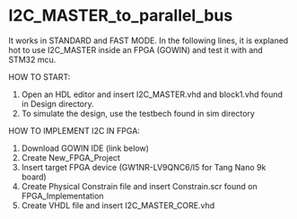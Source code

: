 # I2C_MASTER_to_parallel_bus
It works in STANDARD and FAST MODE.
In the following lines, it is explaned hot to use I2C_MASTER inside an FPGA (GOWIN) and test it with and STM32 mcu.

HOW TO START:

1) Open an HDL editor and insert I2C_MASTER.vhd and block1.vhd found in Design directory.
2) To simulate the design, use the testbech found in sim directory

HOW TO IMPLEMENT I2C IN FPGA:

1) Download GOWIN IDE (link below)
2) Create New_FPGA_Project
3) Insert target FPGA device (GW1NR-LV9QNC6/I5 for Tang Nano 9k board)
4) Create Physical Constrain file and insert Constrain.scr found on FPGA_Implementation
5) Create VHDL file and insert I2C_MASTER_CORE.vhd
